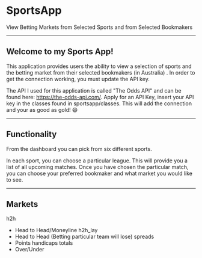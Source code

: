 # SportsApp
View Betting Markets from Selected Sports and from Selected Bookmakers

---------------------------------------------
Welcome to my Sports App!
---------------------------------------------
This application provides users the ability to view a selection of sports and the betting market from their selected bookmakers (in Australia) . In order to get the connection working,
you must update the API key.

The API I used for this application is called "The Odds API" and can be found here: https://the-odds-api.com/. Apply for an API Key, insert your API key in the classes
found in sportsapp/classes. This will add the connection and your as good as gold! 	:smile: 

---------------------------------------------
Functionality
---------------------------------------------
From the dashboard you can pick from six different sports. 

In each sport, you can choose a particular league. This will provide you a list of all upcoming matches. Once you have chosen the particular match, you can choose 
your preferred bookmaker and what market you would like to see.

---------------------------------------------
Markets
---------------------------------------------
h2h
- Head to Head/Moneyline
h2h_lay
- Head to Head (Betting particular team will lose)
spreads
- Points handicaps
totals 
- Over/Under
